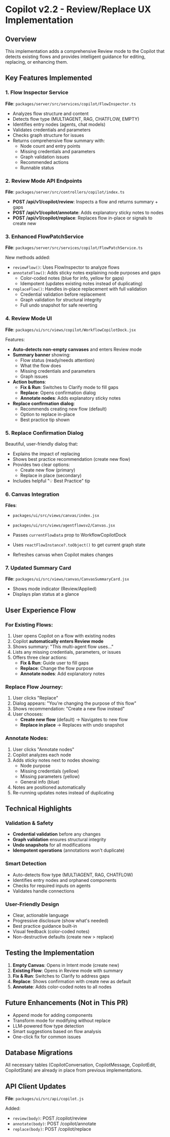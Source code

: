 # Copilot v2.2 - Review/Replace UX Implementation

## Overview
This implementation adds a comprehensive Review mode to the Copilot that detects existing flows and provides intelligent guidance for editing, replacing, or enhancing them.

## Key Features Implemented

### 1. Flow Inspector Service
**File**: `packages/server/src/services/copilot/FlowInspector.ts`

- Analyzes flow structure and content
- Detects flow type (MULTIAGENT, RAG, CHATFLOW, EMPTY)
- Identifies entry nodes (agents, chat models)
- Validates credentials and parameters
- Checks graph structure for issues
- Returns comprehensive flow summary with:
  - Node count and entry points
  - Missing credentials and parameters
  - Graph validation issues
  - Recommended actions
  - Runnable status

### 2. Review Mode API Endpoints
**File**: `packages/server/src/controllers/copilot/index.ts`

- **POST /api/v1/copilot/review**: Inspects a flow and returns summary + gaps
- **POST /api/v1/copilot/annotate**: Adds explanatory sticky notes to nodes
- **POST /api/v1/copilot/replace**: Replaces flow in-place or signals to create new

### 3. Enhanced FlowPatchService
**File**: `packages/server/src/services/copilot/FlowPatchService.ts`

New methods added:
- `reviewFlow()`: Uses FlowInspector to analyze flows
- `annotateFlow()`: Adds sticky notes explaining node purposes and gaps
  - Color-coded notes (blue for info, yellow for gaps)
  - Idempotent (updates existing notes instead of duplicating)
- `replaceFlow()`: Handles in-place replacement with full validation
  - Credential validation before replacement
  - Graph validation for structural integrity
  - Full undo snapshot for safe reverting

### 4. Review Mode UI
**File**: `packages/ui/src/views/copilot/WorkflowCopilotDock.jsx`

Features:
- **Auto-detects non-empty canvases** and enters Review mode
- **Summary banner** showing:
  - Flow status (ready/needs attention)
  - What the flow does
  - Missing credentials and parameters
  - Graph issues
- **Action buttons**:
  - **Fix & Run**: Switches to Clarify mode to fill gaps
  - **Replace**: Opens confirmation dialog
  - **Annotate nodes**: Adds explanatory sticky notes
- **Replace confirmation dialog**:
  - Recommends creating new flow (default)
  - Option to replace in-place
  - Best practice tip shown

### 5. Replace Confirmation Dialog
Beautiful, user-friendly dialog that:
- Explains the impact of replacing
- Shows best practice recommendation (create new flow)
- Provides two clear options:
  - Create new flow (primary)
  - Replace in place (secondary)
- Includes helpful "💡 Best Practice" tip

### 6. Canvas Integration
**Files**: 
- `packages/ui/src/views/canvas/index.jsx`
- `packages/ui/src/views/agentflowsv2/Canvas.jsx`

- Passes `currentFlowData` prop to WorkflowCopilotDock
- Uses `reactFlowInstance?.toObject()` to get current graph state
- Refreshes canvas when Copilot makes changes

### 7. Updated Summary Card
**File**: `packages/ui/src/views/canvas/CanvasSummaryCard.jsx`

- Shows mode indicator (Review/Applied)
- Displays plan status at a glance

## User Experience Flow

### For Existing Flows:
1. User opens Copilot on a flow with existing nodes
2. Copilot **automatically enters Review mode**
3. Shows summary: "This multi-agent flow uses..."
4. Lists any missing credentials, parameters, or issues
5. Offers three clear actions:
   - **Fix & Run**: Guide user to fill gaps
   - **Replace**: Change the flow purpose
   - **Annotate nodes**: Add explanatory notes

### Replace Flow Journey:
1. User clicks "Replace"
2. Dialog appears: "You're changing the purpose of this flow"
3. Shows recommendation: "Create a new flow instead"
4. User chooses:
   - **Create new flow** (default) → Navigates to new flow
   - **Replace in place** → Replaces with undo snapshot

### Annotate Nodes:
1. User clicks "Annotate nodes"
2. Copilot analyzes each node
3. Adds sticky notes next to nodes showing:
   - Node purpose
   - Missing credentials (yellow)
   - Missing parameters (yellow)
   - General info (blue)
4. Notes are positioned automatically
5. Re-running updates notes instead of duplicating

## Technical Highlights

### Validation & Safety
- **Credential validation** before any changes
- **Graph validation** ensures structural integrity
- **Undo snapshots** for all modifications
- **Idempotent operations** (annotations won't duplicate)

### Smart Detection
- Auto-detects flow type (MULTIAGENT, RAG, CHATFLOW)
- Identifies entry nodes and orphaned components
- Checks for required inputs on agents
- Validates handle connections

### User-Friendly Design
- Clear, actionable language
- Progressive disclosure (show what's needed)
- Best practice guidance built-in
- Visual feedback (color-coded notes)
- Non-destructive defaults (create new > replace)

## Testing the Implementation

1. **Empty Canvas**: Opens in Intent mode (create new)
2. **Existing Flow**: Opens in Review mode with summary
3. **Fix & Run**: Switches to Clarify to address gaps
4. **Replace**: Shows confirmation with create new as default
5. **Annotate**: Adds color-coded notes to all nodes

## Future Enhancements (Not in This PR)

- Append mode for adding components
- Transform mode for modifying without replace
- LLM-powered flow type detection
- Smart suggestions based on flow analysis
- One-click fix for common issues

## Database Migrations

All necessary tables (CopilotConversation, CopilotMessage, CopilotEdit, CopilotState) are already in place from previous implementations.

## API Client Updates

**File**: `packages/ui/src/api/copilot.js`

Added:
- `review(body)`: POST /copilot/review
- `annotate(body)`: POST /copilot/annotate
- `replace(body)`: POST /copilot/replace





